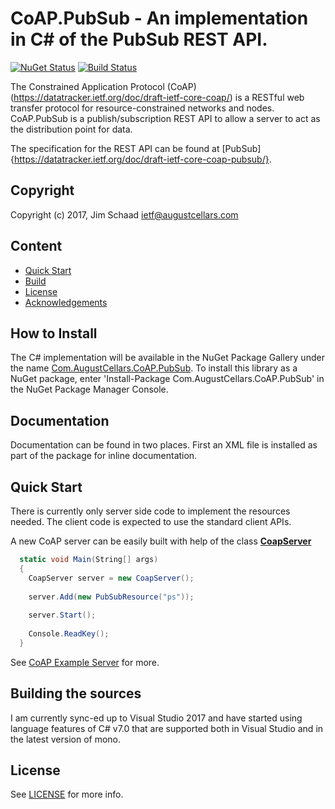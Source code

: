# CoAP.PubSub - An implementation in C# of the PubSub REST API.

[![NuGet Status](https://img.shields.io/nuget/v/Com.AugustCellars.CoAP.png)](https://www.nuget.org/packages/Com.AugustCellars.CoAP)
[![Build Status](https://api.travis-ci.org/jimsch/CoAP-CSharp.png)](https://travis-ci.org/jimsch/CoAP-CSharp)

The Constrained Application Protocol (CoAP) (https://datatracker.ietf.org/doc/draft-ietf-core-coap/) is a RESTful web transfer protocol for resource-constrained networks and nodes.
CoAP.PubSub is a publish/subscription REST API to allow a server to act as the distribution point for data.

The specification for the REST API can be found at [PubSub]{https://datatracker.ietf.org/doc/draft-ietf-core-coap-pubsub/}.


## Copyright

Copyright (c) 2017, Jim Schaad <ietf@augustcellars.com>

## Content

- [Quick Start](#quick-start)
- [Build](#build)
- [License](#license)
- [Acknowledgements](#acknowledgements)

## How to Install

The C# implementation will be available in the NuGet Package Gallery under the name [Com.AugustCellars.CoAP.PubSub](https://www.nuget.org/packages/Com.AugustCellars.CoAP.PubSub).
To install this library as a NuGet package, enter 'Install-Package Com.AugustCellars.CoAP.PubSub' in the NuGet Package Manager Console.

## Documentation

Documentation can be found in two places.
First an XML file is installed as part of the package for inline documentation.

## Quick Start

There is currently only server side code to implement the resources needed.
The client code is expected to use the standard client APIs.

A new CoAP server can be easily built with help of the class [**CoapServer**](CoAP.NET/Server/CoapServer.cs)

```csharp
  static void Main(String[] args)
  {
    CoapServer server = new CoapServer();
    
    server.Add(new PubSubResource("ps"));
    
    server.Start();
    
    Console.ReadKey();
  }
```

See [CoAP Example Server](PubSub.PubSubServer) for more.


## Building the sources

I am currently sync-ed up to Visual Studio 2017 and have started using language features of C# v7.0 that are supported both in Visual Studio and in the latest version of mono.

## License

See [LICENSE](LICENSE) for more info.


